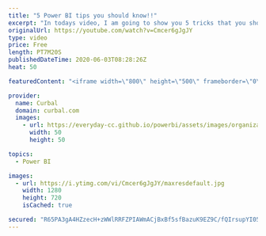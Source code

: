 ```yaml
---
title: "5 Power BI tips you should know!!"
excerpt: "In todays video, I am going to show you 5 tricks that you should know when working in Power BI, will make this easier...  BI elite course: https://training.bielite.com/courses/da-100-exam-prep-power-bi-certification/  Here you can download all the pbix files: https://curbal.com/donwload-center\r \r SUBSCRIBE"
originalUrl: https://youtube.com/watch?v=Cmcer6gJgJY
type: video
price: Free
length: PT7M20S
publishedDateTime: 2020-06-03T08:28:26Z
heat: 50

featuredContent: "<iframe width=\"800\" height=\"500\" frameborder=\"0\" src=\"https://www.youtube.com/embed/Cmcer6gJgJY\" allow=\"accelerometer; autoplay; encrypted-media; gyroscope; picture-in-picture\" allowfullscreen></iframe>"

provider:
  name: Curbal
  domain: curbal.com
  images:
    - url: https://everyday-cc.github.io/powerbi/assets/images/organizations/curbal.com-50x50.jpg
      width: 50
      height: 50

topics:
  - Power BI

images:
  - url: https://i.ytimg.com/vi/Cmcer6gJgJY/maxresdefault.jpg
    width: 1280
    height: 720
    isCached: true

secured: "R65PA3gA4HZzecH+zWWlRRFZPIAWmACjBxBf5sfBazuK9EZ9C/fQIrsupYI05BRLp2QzW8XJ9cEWtOOFC/Y462cuejLWmLMn5pZWN1qhnsiER2YH39+Twu9PUPsgiFv7xbgKvikh0SL4AGM1Oshj7Hd7hrPt/LO4dSQ2PWS3DDCuQgzn/JB9ncC8FuZR1CWJxuuXa7A0Dub9YdRX5kMBjtqt//OcczFaLIrBx444XW/Yd0E8bseTC54WeZbAmsQSyp2zXegcwXqAZN3VaK0CcBQBrTfGPX3GR9UzCZ1/EXXxoXbG79AXXsskIYxY07jnZ2UM+riikCtNbpphtSx6wOzr8hUOYkknlQZytXr9Pfqq+c+7tYcr9uZMRzLZ5GVvtEsRanYJSLpfsCZwToF5f84HRnyzeVjMp5dmDPhVJco=;4rPZhJ7uA2xwfftvmmMyyA=="
---
```


